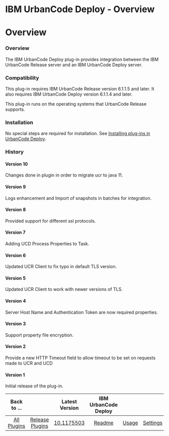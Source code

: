 
IBM UrbanCode Deploy - Overview
===============================

# Overview


### Overview




The IBM UrbanCode Deploy plug-in provides integration between the IBM UrbanCode Release server and
an IBM UrbanCode Deploy server.

### Compatibility

This plug-in requires IBM UrbanCode Release version 6.1.1.5 and
later. It also requires IBM UrbanCode Deploy version 6.1.1.4 and later.

This plug-in runs on the operating systems
that UrbanCode Release supports.

### Installation

No special steps are required for installation. See [Installing
plug-ins in UrbanCode Deploy](https://community.ibm.com/community/user/wasdevops/blogs/laurel-dickson-bull1/2022/06/13/install-plugins "Installing
plug-ins in UrbanCode").

### History

#### Version 10

Changes done in plugin in order to migrate ucr to java 11.

#### Version 9

Logs enhancement and Import of snapshots in batches for integration.

#### Version 8

Provided support for different ssl protocols.

#### Version 7

Adding UCD Process Properties to Task.

#### Version 6

Updated UCR Client to fix typo in default TLS version.

#### Version 5

Updated UCR Client to work with newer versions of TLS.

#### Version 4

Server Host Name and Authentication Token are now required properties.

#### Version 3

Support property file
encryption.

#### Version 2

Provide a new HTTP Timeout field to allow timeout to be set on requests made to UCR and
UCD

#### Version 1

Initial release of the plug-in.


|Back to ...||Latest Version|IBM UrbanCode Deploy |||
| :---: | :---: | :---: | :---: | :---: | :---: |
|[All Plugins](../../index.md)|[Release Plugins](../README.md)|[10.1175503](https://github.com/UrbanCode/IBM-UCR-PLUGINS/blob/main/files/ucr-plugin-deploy/ucr-plugin-deploy-10.1175503.zip)|[Readme](README.md)|[Usage](usage.md)|[Settings](settings.md)|
